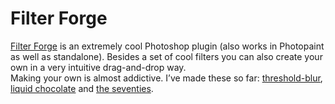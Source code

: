 <!--
  id: 222
  date: 2006-06-01T16:26:54
  modified: 2014-03-11T08:49:54
  slug: filterforge
  type: post
  excerpt: <p>Filter Forge is an extremely cool Photoshop plugin (also works in Photopaint as well as standalone). Besides a set of cool filters you can also create your own in a very intuitive drag-and-drop way. Making your own is almost addictive. I&#8217;ve made these so far: threshold-blur, liquid chocolate and the seventies.</p>
  categories: image, photoshop
  tags: Filter Forge
  inCv: 
  inPortfolio: 
  dateFrom: 
  dateTo: 
-->

# Filter Forge

<p><a href="http://www.filterforge.com/" target="_new">Filter Forge</a> is an extremely cool Photoshop plugin (also works in Photopaint as well as standalone). Besides a set of cool filters you can also create your own in a very intuitive drag-and-drop way.<br />
Making your own is almost addictive. I&#8217;ve made these so far: <a href="http://www.filterforge.com/filters/304.html" target="_blank">threshold-blur</a>, <a href="http://www.filterforge.com/filters/311.html" target="_blank">liquid chocolate</a> and <a href="http://www.filterforge.com/filters/389.html" target="_blank">the seventies</a>.</p>